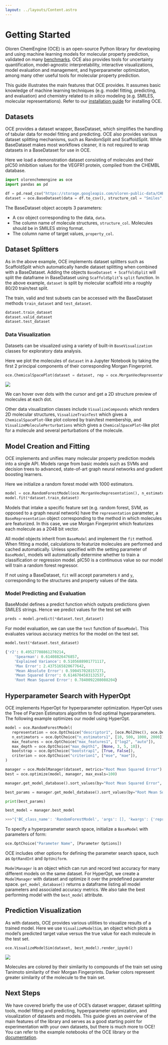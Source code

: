 ```yaml
---
layout: ../layouts/Content.astro
---
```


# Getting Started

Oloren ChemEngine (OCE) is an open-source Python library for developing and using machine learning models for molecular property prediction, validated on many [benchmarks](https://github.com/Oloren-AI/OCE-TDC). OCE also provides tools for uncertainty quantification, model-agnostic interpretability, interactive visualizations, model evaluation and management, and hyperparameter optimization, among many other useful tools for molecular property prediction.

This guide illustrates the main features that OCE provides. It assumes basic knowledge of machine learning techniques (e.g. model fitting, predicting, and evaluation) and chemistry related to *in silico* modeling (e.g. SMILES, molecular representations). Refer to our [installation guide](https://chemengine.org/install) for installing OCE.

## Datasets

OCE provides a dataset wrapper, BaseDataset, which simplifies the handling of tabular data for model fitting and predicting. OCE also provides various dataset splitting mechanisms, such as RandomSplit and ScaffoldSplit. While BaseDataset makes most workflows cleaner, it is not required to wrap datasets in a BaseDataset for use in OCE.

Here we load a demonstration dataset consisting of molecules and their pIC50 inhibition values for the VEGFR1 protein, compiled from the CHEMBL database.

```python
import olorenchemengine as oce
import pandas as pd

df = pd.read_csv("https://storage.googleapis.com/oloren-public-data/CHEMBL%20Datasets/997_2298%20-%20VEGFR1%20(CHEMBL1868).csv")
dataset = oce.BaseDataset(data = df.to_csv(), structure_col = "Smiles", property_col = "pChEMBL Value") + oce.ScaffoldSplit(split_proportions=[0.8,0.0,0.2])
```

The BaseDataset object accepts 3 parameters:
- A csv object corresponding to the data, `data`.
- The column name of molecule structures, `structure_col`. Molecules should be in SMILES string format.
- The column name of target values, `property_col`.

## Dataset Splitters
As in the above example, OCE implements dataset splitters such as ScaffoldSplit which automatically handle dataset splitting when combined with a BaseDataset. Adding the objects `BaseDataset + ScaffoldSplit` will split the dataframe in BaseDataset using `ScaffoldSplit`'s `split` function. In the above example, `dataset` is split by molecular scaffold into a roughly 80/20 train/test split.

The train, valid and test subsets can be accessed with the BaseDataset methods `train_dataset` and `test_dataset`.
```python
dataset.train_dataset
dataset.valid_dataset
dataset.test_dataset
```

### Data Visualization
Datasets can be visualized using a variety of built-in `BaseVisualization` classes for exploratory data analysis.

Here we plot the molecules of `dataset` in a Jupyter Notebook by taking the first 2 principal components of their corresponding Morgan Fingerprint.

```python
oce.ChemicalSpacePlot(dataset = dataset, rep = oce.MorganVecRepresentation()).render_ipynb()
```

![](https://chemengine.org/static/images/GS_CSpace.png)

We can hover over dots with the cursor and get a 2D structure preview of molecules at each dot.

Other data visualization classes include `VisualizeCompounds` which renders 2D molecular structures, `VisualizeTrainTest` which gives a `ChemicalSpacePlot`-like plot colored by train/test membership, and `VisualizeMoleculePerturbations` which gives a `ChemicalSpacePlot`-like plot for a molecule and several perturbations of the molecule.

## Model Creation and Fitting
OCE implements and unifies many molecular property prediction models into a single API. Models range from basic models such as SVMs and decision trees to advanced, state-of-art graph neural networks and gradient boosting learners.

Here we initialize a random forest model with 1000 estimators.

```python
model = oce.RandomForestModel(oce.MorganVecRepresentation(), n_estimators=1000)
model.fit(*dataset.train_dataset)
```

Models that intake a specific feature set (e.g. random forest, SVM, as opposed to a graph neural network) have the `representation` parameter, a `BaseRepresentation` object corresponding to the method in which molecules are featurized. In this case, we use Morgan Fingerprint which featurizes each molecule as a 2048 bit vector.

All model objects inherit from `BaseModel` and implement the `fit` method. When fitting a model, calculations to featurize molecules are performed and cached automatically. Unless specified with the setting parameter of `BaseModel`, models will automatically determine whether to train a classification or regression model. pIC50 is a continuous value so our model will train a random forest regressor.

If not using a BaseDataset, `fit` will accept parameters `X` and `y`, corresponding to the structures and property values of the data.

### Model Predicting and Evaluation
BaseModel defines a predict function which outputs predictions given SMILES strings. Hence we predict values for the test set with

```python
preds = model.predict(*dataset.test_dataset)
```

For model evaluation, we can use the `test` function of `BaseModel`. This evaluates various accuracy metrics for the model on the test set.

```python
model.test(*dataset.test_dataset)
```
```python
{'r2': 0.49527708861270214,
    'Spearman': 0.61408826476857,
    'Explained Variance': 0.5105688901771117,
    'Max Error': 2.4375165820677642,
    'Mean Absolute Error': 0.590457028157271,
    'Mean Squared Error': 0.6146704583132537,
    'Root Mean Squared Error': 0.7840092208088204}
```

## Hyperparameter Search with HyperOpt
OCE implements HyperOpt for hyperparameter optimization. HyperOpt uses the Tree of Parzen Estimators algorithm to find optimal hyperparameters. The following example optimizes our model using HyperOpt.

```python
model = oce.RandomForestModel(
   representation = oce.OptChoice("descriptor1", [oce.Mol2Vec(), oce.DescriptastorusDescriptor("rdkit2dnormalized"), oce.MorganVecRepresentation()]),
   n_estimators = oce.OptChoice("n_estimators1", [10, 500, 1000, 2000]),
   max_features = oce.OptChoice("max_features1", ["log2", "auto"]),
   max_depth = oce.OptChoice("max_depth1", [None, 3, 5, 10]),
   bootstrap = oce.OptChoice("bootstrap1", [True, False]),
   criterion = oce.OptChoice("criterion1", ["mse", "mae"]),
)

manager = oce.ModelManager(dataset, metrics="Root Mean Squared Error")
best = oce.optimize(model, manager, max_evals=100)

manager.get_model_database().sort_values(by="Root Mean Squared Error", ascending=True)

best_params = manager.get_model_database().sort_values(by="Root Mean Squared Error", ascending=True)['Model Parameters'][0]

print(best_params)

best_model = manager.best_model

>>>"{'BC_class_name': 'RandomForestModel', 'args': [], 'kwargs': {'representation': {'BC_class_name': 'MorganVecRepresentation', 'args': [], 'kwargs': {'radius': 2, 'nbits': 1024, 'log': True}}, 'n_estimators': 2000, 'max_features': 'log2', 'max_depth': 3, 'bootstrap': False, 'criterion': 'mse', 'class_weight': None}}"
```

To specify a hyperparameter search space, initialize a `BaseModel` with parameters of form:
```python
oce.OptChoice("Parameter Name", [Parameter Options])
```

OCE includes other options for defining the parameter search space, such as `OptRandInt` and `OptUniform`.

`ModelManager` is an object which can run and record test accuracy for many different models on the same dataset. For HyperOpt, we create a `ModelManager` with dataset and optimize it over the predefined parameter space. `get_model_database()` returns a  dataframe listing all model parameters and associated accuracy metrics. We also take the best performing model with the `best_model` attribute.

## Prediction Visualization
As with datasets, OCE provides various utilities to visualize results of a trained model. Here we use `VisualizeModelSim`, an object which plots a model’s predicted target value versus the true value for each molecule in the test set.
```
oce.VisualizeModelSim(dataset, best_model).render_ipynb()
```
![](https://chemengine.org/static/images/GS_PredVTru.png)

Molecules are colored by their similarity to compounds of the train set using Tanimoto similarity of their Morgan Fingerprints. Darker colors represent greater similarity of the molecule to the train set.

## Next Steps
We have covered briefly the use of OCE’s dataset wrapper, dataset splitting tools, model fitting and predicting, hyperparameter optimization, and visualization of datasets and models. This guide gives an overview of the main features of the library and serves as a good starting point for experimentation with your own datasets, but there is much more to OCE! You can refer to the example notebooks of the OCE library or the [documentation](https://docs.oloren.ai).